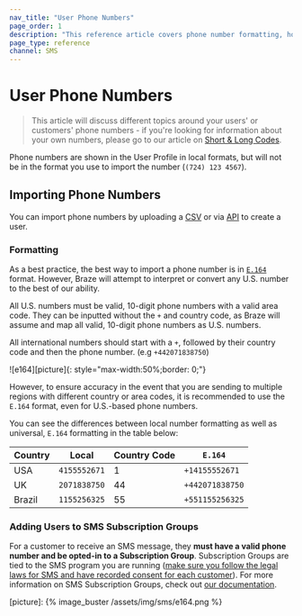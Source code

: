 ```yaml
---
nav_title: "User Phone Numbers"
page_order: 1
description: "This reference article covers phone number formatting, how to importing phone numbers, as well as how to add users to SMS subscription groups."
page_type: reference
channel: SMS
---
```


# User Phone Numbers

> This article will discuss different topics around your users' or customers' phone numbers - if you're looking for information about your own numbers, please go to our article on [Short & Long Codes]({{site.baseurl}}/user_guide/onboarding_with_braze/sms_setup/short_and_long_codes/#short--long-codes).

Phone numbers are shown in the User Profile in local formats, but will not be in the format you use to import the number (`(724) 123 4567`).

## Importing Phone Numbers

You can import phone numbers by uploading a [CSV]({{site.baseurl}}/user_guide/data_and_analytics/user_data_collection/user_import/#csv) or via [API]({{site.baseurl}}/api/endpoints/user_data/#user-track-endpoint) to create a user.

### Formatting

As a best practice, the best way to import a phone number is in [`E.164`](https://en.wikipedia.org/wiki/E.164) format. However, Braze will attempt to interpret or convert any U.S. number to the best of our ability.

All U.S. numbers must be valid, 10-digit phone numbers with a valid area code. They can be inputted without the `+` and country code, as Braze will assume and map all valid, 10-digit phone numbers as U.S. numbers.

All international numbers should start with a `+`, followed by their country code and then the phone number. (e.g `+442071838750`)

![e164][picture]{: style="max-width:50%;border: 0;"}

However, to ensure accuracy in the event that you are sending to multiple regions with different country or area codes, it is recommended to use the `E.164` format, even for U.S.-based phone numbers.

You can see the differences between local number formatting as well as universal, `E.164` formatting in the table below:

| Country | Local | Country Code | `E.164` |
|---|---|---|---|
| USA | `4155552671` | 1 | `+14155552671` |
| UK | `2071838750` | 44 | `+442071838750` |
| Brazil | `1155256325` | 55 | `+551155256325` |

### Adding Users to SMS Subscription Groups

For a customer to receive an SMS message, they __must have a valid phone number and be opted-in to a Subscription Group__. Subscription Groups are tied to the SMS program you are running ([make sure you follow the legal laws for SMS and have recorded consent for each customer]({{site.baseurl}}/user_guide/message_building_by_channel/sms/sms_laws_and_regulations/)). For more information on SMS Subscription Groups, check out [our documentation][1]. 

[1]: {{site.baseurl}}/user_guide/message_building_by_channel/sms/sms_subscription_group/
[picture]: {% image_buster /assets/img/sms/e164.png %}



